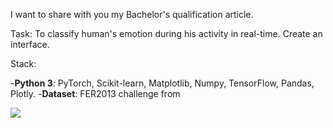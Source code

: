 I want to share with you my Bachelor's qualification article.

Task: To classify human's emotion during his activity in real-time. Create an interface.

Stack: 

-<b>Python 3</b>: PyTorch, Scikit-learn, Matplotlib, Numpy, TensorFlow, Pandas, Plotly.
-<b>Dataset</b>: FER2013 challenge from <a href='https://www.kaggle.com/'></a> 

<img src='https://scientificrussia.ru/images/c/qzc-full.jpg'>
 
